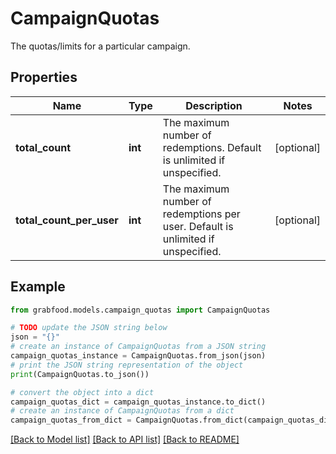 # CampaignQuotas

The quotas/limits for a particular campaign.

## Properties

Name | Type | Description | Notes
------------ | ------------- | ------------- | -------------
**total_count** | **int** | The maximum number of redemptions. Default is unlimited if unspecified.  | [optional] 
**total_count_per_user** | **int** | The maximum number of redemptions per user. Default is unlimited if unspecified. | [optional] 

## Example

```python
from grabfood.models.campaign_quotas import CampaignQuotas

# TODO update the JSON string below
json = "{}"
# create an instance of CampaignQuotas from a JSON string
campaign_quotas_instance = CampaignQuotas.from_json(json)
# print the JSON string representation of the object
print(CampaignQuotas.to_json())

# convert the object into a dict
campaign_quotas_dict = campaign_quotas_instance.to_dict()
# create an instance of CampaignQuotas from a dict
campaign_quotas_from_dict = CampaignQuotas.from_dict(campaign_quotas_dict)
```
[[Back to Model list]](../README.md#documentation-for-models) [[Back to API list]](../README.md#documentation-for-api-endpoints) [[Back to README]](../README.md)


